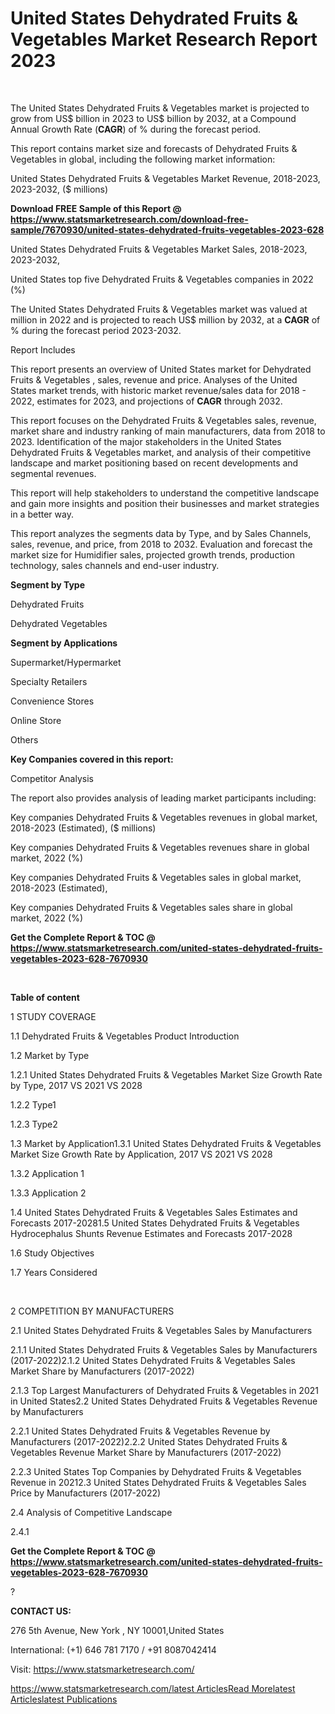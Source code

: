 <h1>United States Dehydrated Fruits & Vegetables Market Research Report 2023</h1><br/><p>The United States Dehydrated Fruits & Vegetables market is projected to grow from US$ billion in 2023 to US$ billion by 2032, at a Compound Annual Growth Rate (<strong>CAGR</strong>) of % during the forecast period.</p>
 
 
 
 <p>This report contains market size and forecasts of Dehydrated Fruits & Vegetables in global, including the following market information:</p>
 
 
 
 <p>United States Dehydrated Fruits & Vegetables Market Revenue, 2018-2023, 2023-2032, ($ millions)</p>
 
 
 
 <p><strong>Download FREE Sample of this Report @ <a href="https://www.statsmarketresearch.com/download-free-sample/7670930/united-states-dehydrated-fruits-vegetables-2023-628">https://www.statsmarketresearch.com/download-free-sample/7670930/united-states-dehydrated-fruits-vegetables-2023-628</a></strong></p>
 
 
 
 <p>United States Dehydrated Fruits & Vegetables Market Sales, 2018-2023, 2023-2032,</p>
 
 
 
 <p>United States top five Dehydrated Fruits & Vegetables companies in 2022 (%)</p>
 
 
 
 <p>The United States Dehydrated Fruits & Vegetables market was valued at million in 2022 and is projected to reach US$ million by 2032, at a <strong>CAGR</strong> of % during the forecast period 2023-2032.</p>
 
 
 
 <p>Report Includes</p>
 
 
 
 <p>This report presents an overview of United States market for Dehydrated Fruits & Vegetables , sales, revenue and price. Analyses of the United States market trends, with historic market revenue/sales data for 2018 - 2022, estimates for 2023, and projections of <strong>CAGR</strong> through 2032.</p>
 
 
 
 <p>This report focuses on the Dehydrated Fruits & Vegetables sales, revenue, market share and industry ranking of main manufacturers, data from 2018 to 2023. Identification of the major stakeholders in the United States Dehydrated Fruits & Vegetables market, and analysis of their competitive landscape and market positioning based on recent developments and segmental revenues.</p>
 
 
 
 <p>This report will help stakeholders to understand the competitive landscape and gain more insights and position their businesses and market strategies in a better way.</p>
 
 
 
 <p>This report analyzes the segments data by Type, and by Sales Channels, sales, revenue, and price, from 2018 to 2032. Evaluation and forecast the market size for Humidifier sales, projected growth trends, production technology, sales channels and end-user industry.</p>
 
 
 
 <p><strong>Segment by Type</strong></p>
 
 
 
 <p>Dehydrated Fruits</p>
 
 
 
 <p>Dehydrated Vegetables</p>
 
 
 
 <p><strong>Segment <strong><strong>by Applications</strong></strong></strong></p>
 
 
 
 <p>Supermarket/Hypermarket</p>
 
 
 
 <p>Specialty Retailers</p>
 
 
 
 <p>Convenience Stores</p>
 
 
 
 <p>Online Store</p>
 
 
 
 <p>Others</p>
 
 
 
 <p><strong>Key Companies covered in this report:</strong></p>
 
 
 
 <p>Competitor Analysis</p>
 
 
 
 <p>The report also provides analysis of leading market participants including:</p>
 
 
 
 <p>Key companies Dehydrated Fruits & Vegetables revenues in global market, 2018-2023 (Estimated), ($ millions)</p>
 
 
 
 <p>Key companies Dehydrated Fruits & Vegetables revenues share in global market, 2022 (%)</p>
 
 
 
 <p>Key companies Dehydrated Fruits & Vegetables sales in global market, 2018-2023 (Estimated),</p>
 
 
 
 <p>Key companies Dehydrated Fruits & Vegetables sales share in global market, 2022 (%)</p>
 
 
 
 <div><b>Get the Complete Report & TOC @ <a href="https://www.statsmarketresearch.com/united-states-dehydrated-fruits-vegetables-2023-628-7670930">https://www.statsmarketresearch.com/united-states-dehydrated-fruits-vegetables-2023-628-7670930</a></b></div>
 
 
 
 <p><br />
 
 <b>Table of content</b></p>
 
 
 
 <p>1 STUDY COVERAGE<br />
 
 1.1 Dehydrated Fruits & Vegetables Product Introduction<br />
 
 1.2 Market by Type<br />
 
 1.2.1 United States Dehydrated Fruits & Vegetables Market Size Growth Rate by Type, 2017 VS 2021 VS 2028<br />
 
 1.2.2 Type1<br />
 
 1.2.3 Type2<br />
 
 1.3 Market by Application1.3.1 United States Dehydrated Fruits & Vegetables Market Size Growth Rate by Application, 2017 VS 2021 VS 2028<br />
 
 1.3.2 Application 1<br />
 
 1.3.3 Application 2<br />
 
 1.4 United States Dehydrated Fruits & Vegetables Sales Estimates and Forecasts 2017-20281.5 United States Dehydrated Fruits & Vegetables Hydrocephalus Shunts Revenue Estimates and Forecasts 2017-2028<br />
 
 1.6 Study Objectives<br />
 
 1.7 Years Considered<br />
 
 <br />
 
 2 COMPETITION BY MANUFACTURERS<br />
 
 2.1 United States Dehydrated Fruits & Vegetables Sales by Manufacturers<br />
 
 2.1.1 United States Dehydrated Fruits & Vegetables Sales by Manufacturers (2017-2022)2.1.2 United States Dehydrated Fruits & Vegetables Sales Market Share by Manufacturers (2017-2022)<br />
 
 2.1.3 Top Largest Manufacturers of Dehydrated Fruits & Vegetables in 2021 in United States2.2 United States Dehydrated Fruits & Vegetables Revenue by Manufacturers<br />
 
 2.2.1 United States Dehydrated Fruits & Vegetables Revenue by Manufacturers (2017-2022)2.2.2 United States Dehydrated Fruits & Vegetables Revenue Market Share by Manufacturers (2017-2022)<br />
 
 2.2.3 United States Top Companies by Dehydrated Fruits & Vegetables Revenue in 20212.3 United States Dehydrated Fruits & Vegetables Sales Price by Manufacturers (2017-2022)<br />
 
 2.4 Analysis of Competitive Landscape<br />
 
 2.4.1</p>
 
 
 
 <div><b>Get the Complete Report & TOC @ <a href="https://www.statsmarketresearch.com/united-states-dehydrated-fruits-vegetables-2023-628-7670930">https://www.statsmarketresearch.com/united-states-dehydrated-fruits-vegetables-2023-628-7670930</a></b></div>
 
 
 
 <p>? </p>
 
 
 
 <p><b>CONTACT US:</b><br />
 
 276 5th Avenue, New York , NY 10001,United States<br />
 
 International: (+1) 646 781 7170 / +91 8087042414<br />
 
 Visit: <a href="https://www.statsmarketresearch.com/">https://www.statsmarketresearch.com/</a><br />
 
 <a href="https://gyeongbokgung.com">https://www.statsmarketresearch.com/</a><a href="https://hallyeomaritime.com">latest Articles</a><a href="https://jingwansa.com">Read More</a><a href="https://nguoiviet.jp/">latest Articles</a><a href="https://www.intelmarketresearch.com/">latest Publications</a></p>